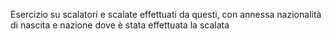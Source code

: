 Esercizio su scalatori e scalate effettuati da questi,
con annessa nazionalità di nascita e 
nazione dove è stata effettuata la scalata